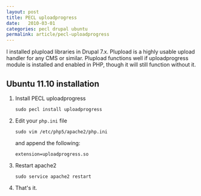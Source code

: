 ```yaml
---
layout: post
title: PECL uploadprogress
date:   2010-03-01
categories: pecl drupal ubuntu
permalink: article/pecl-uploadprogress
---
```


I installed plupload libraries in Drupal 7.x.  Plupload is a highly usable upload handler for any CMS or similar.  Plupload functions well if uploadprogress module is installed and enabled in PHP, though it will still function without it.

## Ubuntu 11.10 installation

1.  Install PECL uploadprogress

    ~~~
    sudo pecl install uploadprogress
    ~~~

2.  Edit your `php.ini` file

    ~~~
    sudo vim /etc/php5/apache2/php.ini
    ~~~

    and append the following:

    ~~~
    extension=uploadprogress.so
    ~~~

3.  Restart apache2

    ~~~
    sudo service apache2 restart
    ~~~

4.  That's it.

